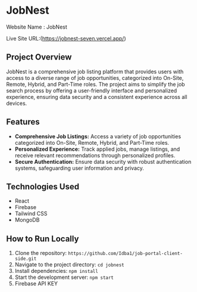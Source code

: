 # JobNest

Website Name : JobNest

Live Site URL:(https://jobnest-seven.vercel.app/)

## Project Overview
JobNest is a comprehensive job listing platform that provides users with access to a diverse range of job opportunities, categorized into On-Site, Remote, Hybrid, and Part-Time roles. The project aims to simplify the job search process by offering a user-friendly interface and personalized experience, ensuring data security and a consistent experience across all devices.

## Features
- **Comprehensive Job Listings:** Access a variety of job opportunities categorized into On-Site, Remote, Hybrid, and Part-Time roles.
- **Personalized Experience:** Track applied jobs, manage listings, and receive relevant recommendations through personalized profiles.
- **Secure Authentication:** Ensure data security with robust authentication systems, safeguarding user information and privacy.

## Technologies Used
- React
- Firebase
- Tailwind CSS
- MongoDB

## How to Run Locally
1. Clone the repository: `https://github.com/Idba1/job-portal-client-side.git`
2. Navigate to the project directory: `cd jobnest`
3. Install dependencies: `npm install`
4. Start the development server: `npm start`
5. Firebase API KEY
